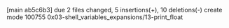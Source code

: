[main ab5c6b3] due
 2 files changed, 5 insertions(+), 10 deletions(-)
 create mode 100755 0x03-shell_variables_expansions/13-print_float
